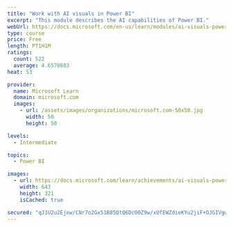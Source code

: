 ```yaml
---
title: "Work with AI visuals in Power BI"
excerpt: "This module describes the AI capabilities of Power BI."
webUrl: https://docs.microsoft.com/en-us/learn/modules/ai-visuals-power-bi/
type: course
price: Free
length: PT1H1M
ratings:
  count: 522
  average: 4.6570883
heat: 53

provider:
  name: Microsoft Learn
  domain: microsoft.com
  images:
    - url: /assets/images/organizations/microsoft.com-50x50.jpg
      width: 50
      height: 50

levels:
  - Intermediate

topics:
  - Power BI

images:
  - url: https://docs.microsoft.com/learn/achievements/ai-visuals-power-bi-social.png
    width: 643
    height: 321
    isCached: true

secured: "qJ1U2u2Ejow/CNr7o2Gx51B85QtQ6Dc00Z9w/xUfEWZdieKYu2jiF+OJGIVgwOfGUwg6tRy56Zvkc7MOjJOyEaVJDeZwswgY/4yyAER3WKTu2ZOSHt7+6H+b5CK5JTqgtf4qYivPSVNsF0L4QjnXi+uDg0y5UrvtzKUx/KNmAOAvzJWB2XabSTabLiz9kFKnrM1b3nN2GL2M1JH4aorE0UxOQiXz81gkNZ67kvhWo3uwV5qofhCKotZxokoFA0rxxL8BRQRMnvrliJm0K/bikKBYL2HMQbeFKzuBPY73jnBxll063uW1R/LouPDLh+lXQ9Z3xIcbK7NA3ueeUzqfqyLn6MH/tDYaxQsxrbYF32UKXBjI/r2NtgpPU1EKyh/uJoOpY5gCYffiEPWqULSg7xC/Dm5Eu8+TZCkvfhfhYmY=;ltFRc8AUK7IWSrp5n/LxRw=="
---
```


